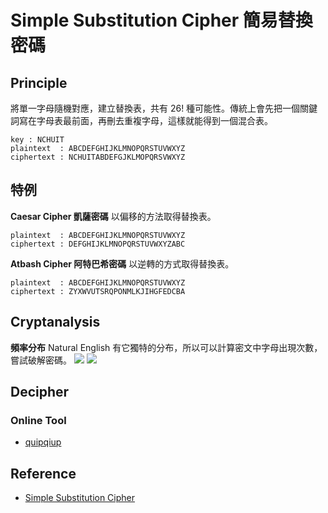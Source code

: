 Simple Substitution Cipher 簡易替換密碼
===
## Principle
將單一字母隨機對應，建立替換表，共有 26! 種可能性。傳統上會先把一個關鍵詞寫在字母表最前面，再刪去重複字母，這樣就能得到一個混合表。
```
key : NCHUIT
plaintext  : ABCDEFGHIJKLMNOPQRSTUVWXYZ 
ciphertext : NCHUITABDEFGJKLMOPQRSVWXYZ
```

## 特例
**Caesar Cipher 凱薩密碼**
以偏移的方法取得替換表。
```
plaintext  : ABCDEFGHIJKLMNOPQRSTUVWXYZ
ciphertext : DEFGHIJKLMNOPQRSTUVWXYZABC
```

**Atbash Cipher 阿特巴希密碼**
以逆轉的方式取得替換表。
```
plaintext  : ABCDEFGHIJKLMNOPQRSTUVWXYZ 
ciphertext : ZYXWVUTSRQPONMLKJIHGFEDCBA
```

## Cryptanalysis
**頻率分布**
Natural English 有它獨特的分布，所以可以計算密文中字母出現次數，嘗試破解密碼。
![](https://i.imgur.com/GELJZFy.png)
![](https://i.imgur.com/3eRnAsW.png)


## Decipher
### Online Tool
- [quipqiup](https://quipqiup.com/)

## Reference
- [Simple Substitution Cipher](http://practicalcryptography.com/ciphers/simple-substitution-cipher/)